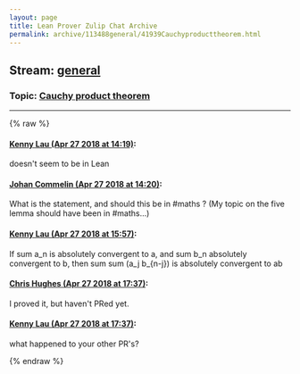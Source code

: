 ```yaml
---
layout: page
title: Lean Prover Zulip Chat Archive 
permalink: archive/113488general/41939Cauchyproducttheorem.html
---
```


## Stream: [general](index.html)
### Topic: [Cauchy product theorem](41939Cauchyproducttheorem.html)

---


{% raw %}
#### [ Kenny Lau (Apr 27 2018 at 14:19)](https://leanprover.zulipchat.com/#narrow/stream/113488-general/topic/Cauchy%20product%20theorem/near/125771651):
doesn't seem to be in Lean

#### [ Johan Commelin (Apr 27 2018 at 14:20)](https://leanprover.zulipchat.com/#narrow/stream/113488-general/topic/Cauchy%20product%20theorem/near/125771692):
What is the statement, and should this be in #maths ?
(My topic on the five lemma should have been in #maths...)

#### [ Kenny Lau (Apr 27 2018 at 15:57)](https://leanprover.zulipchat.com/#narrow/stream/113488-general/topic/Cauchy%20product%20theorem/near/125775400):
If sum a_n is absolutely convergent to a, and sum b_n absolutely convergent to b, then sum sum (a_j b_{n-j}) is absolutely convergent to ab

#### [ Chris Hughes (Apr 27 2018 at 17:37)](https://leanprover.zulipchat.com/#narrow/stream/113488-general/topic/Cauchy%20product%20theorem/near/125779620):
I proved it, but haven't PRed yet.

#### [ Kenny Lau (Apr 27 2018 at 17:37)](https://leanprover.zulipchat.com/#narrow/stream/113488-general/topic/Cauchy%20product%20theorem/near/125779629):
what happened to your other PR's?


{% endraw %}
